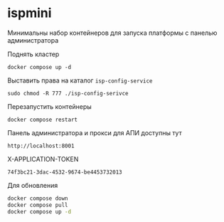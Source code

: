 # ispmini

Минимальны набор контейнеров для запуска платформы с панелью администратора

Поднять кластер
```
docker compose up -d
```

Выставить права на каталог `isp-config-service`
```
sudo chmod -R 777 ./isp-config-serivce
```

Перезапустить контейнеры
```
docker compose restart
```

Панель администратора и прокси для АПИ доступны тут
```
http://localhost:8001
```

X-APPLICATION-TOKEN
```
74f3bc21-3dac-4532-9674-be4453732013
```

Для обновления
```bash
docker compose down
docker compose pull
docker compose up -d
```
